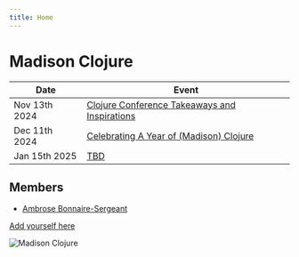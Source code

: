 ```yaml
---
title: Home
---
```


# Madison Clojure

| Date | Event  |
| ------------- | ------------- |
| Nov 13th 2024 | [Clojure Conference Takeaways and Inspirations](https://github.com/orgs/madclj/discussions/6) |
| Dec 11th 2024 | [Celebrating A Year of (Madison) Clojure](https://github.com/orgs/madclj/discussions/7) |
| Jan 15th 2025 | [TBD](https://www.meetup.com/madison-clojure-meetup/events/304256375) |

<!--
| Oct 25th 2024 | (Past) [Clojure/conj Community Day](https://www.meetup.com/madison-clojure-meetup/events/301052487/) ([agenda in Central time](#clojureconj-2024-community-day)) |
| Sep 11th 2024 | (Past) [Talk: The Wonders of Abstraction, Eric Normand](https://www.meetup.com/madison-clojure-meetup/events/301041832/) |
| 2024-08-07 | (Past) [Talk: Reconsidering Malli Scope, by Ambrose Bonnaire-Sergeant](https://www.meetup.com/madison-clojure-meetup/events/302380344/) |
| Aug 29th 2024 | (Past) [Talk: TBA, by Ambrose Bonnaire-Sergeant](https://www.meetup.com/madison-clojure-meetup/events/302948127) |
| 2024-10-02 | TBD |
| 2024-11-06 | TBD |
| 2024-12-04 | TBD |
-->

## Members

- [Ambrose Bonnaire-Sergeant](https://ambrosebs.com/)

[Add yourself here](https://github.com/madclj/madclj.com)

![Madison Clojure](images/madclj-logo.jpg)
